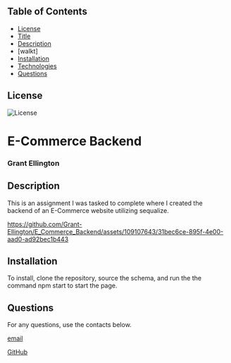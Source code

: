 ## Table of Contents
  * [License](#License)
  * [Title](#Title)
  * [Description](#Description)
  * [walkt]
  * [Installation](#Installation)
  * [Technologies](#Technologies)
  * [Questions](#Questions)
  
  ## License
  
  ![License](https://img.shields.io/badge/License-MIT-licenseblue.svg)
  

  # E-Commerce Backend 
  ### Grant Ellington
  
  ## Description
  This is an assignment I was tasked to complete where I created the backend of an E-Commerce website utilizing sequalize.
  

https://github.com/Grant-Ellington/E_Commerce_Backend/assets/109107643/31bec6ce-895f-4e00-aad0-ad92bec1b443


  
  
  ## Installation
  To install, clone the repository, source the schema, and run the the command npm start to start the page.
  ## Questions
  For any questions, use the contacts below.
  
  [email](gellingtonem6@gmail.com)
  
  [GitHub](https://github.com/Grant-Ellington)
  

